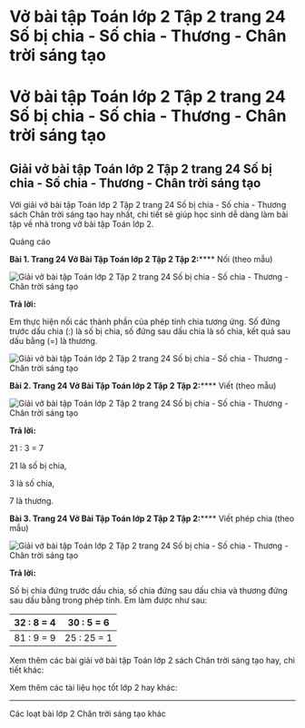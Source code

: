 # Vở bài tập Toán lớp 2 Tập 2 trang 24 Số bị chia - Số chia - Thương - Chân trời sáng tạo

# Vở bài tập Toán lớp 2 Tập 2 trang 24 Số bị chia - Số chia - Thương - Chân trời sáng tạo

## Giải vở bài tập Toán lớp 2 Tập 2 trang 24 Số bị chia - Số chia - Thương - Chân trời sáng tạo

Với giải vở bài tập Toán lớp 2 Tập 2 trang 24 Số bị chia - Số chia - Thương sách Chân trời sáng tạo hay nhất, chi tiết sẽ giúp học sinh dễ dàng làm bài tập về nhà trong vở bài tập Toán lớp 2.

Quảng cáo

**Bài 1. Trang 24 Vở Bài Tập Toán lớp 2 Tập 2 Tập 2:****** Nối (theo mẫu)

![Giải vở bài tập Toán lớp 2 Tập 2 trang 24 Số bị chia - Số chia - Thương - Chân trời sáng tạo](https://vietjack.com/vbt-toan-2-ct/images/so-bi-chia-so-chia-thuong-trang-24-1.png)

**Trả lời:**

Em thực hiện nối các thành phần của phép tính chia tương ứng. Số đứng trước dấu chia (:) là số bị chia, số đứng sau dấu chia là số chia, kết quả sau dấu bằng (=) là thương.

![Giải vở bài tập Toán lớp 2 Tập 2 trang 24 Số bị chia - Số chia - Thương - Chân trời sáng tạo](https://vietjack.com/vbt-toan-2-ct/images/so-bi-chia-so-chia-thuong-trang-24-2.png)

**Bài 2. Trang 24 Vở Bài Tập Toán lớp 2 Tập 2 Tập 2:****** Viết (theo mẫu)

![Giải vở bài tập Toán lớp 2 Tập 2 trang 24 Số bị chia - Số chia - Thương - Chân trời sáng tạo](https://vietjack.com/vbt-toan-2-ct/images/so-bi-chia-so-chia-thuong-trang-24-3.png)

**Trả lời:**

21 : 3 = 7

21 là số bị chia,

3 là số chia,

7 là thương.

**Bài 3. Trang 24 Vở Bài Tập Toán lớp 2 Tập 2 Tập 2:****** Viết phép chia (theo mẫu)

![Giải vở bài tập Toán lớp 2 Tập 2 trang 24 Số bị chia - Số chia - Thương - Chân trời sáng tạo](https://vietjack.com/vbt-toan-2-ct/images/so-bi-chia-so-chia-thuong-trang-24-4.png)

**Trả lời:**

Số bị chia đứng trước dấu chia, số chia đứng sau dấu chia và thương đứng sau dấu bằng trong phép tính. Em làm được như sau:

32 : 8 = 4 |  30 : 5 = 6  
---|---  
81 : 9 = 9 |  25 : 25 = 1  
  
Xem thêm các bài giải vở bài tập Toán lớp 2 sách Chân trời sáng tạo hay, chi tiết khác:

Xem thêm các tài liệu học tốt lớp 2 hay khác:

* * *

Các loạt bài lớp 2 Chân trời sáng tạo khác
